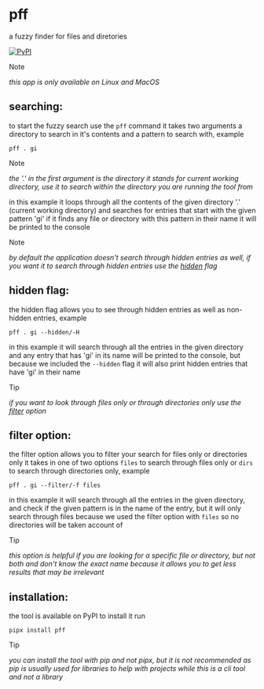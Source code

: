 # pff
a fuzzy finder for files and diretories

[![PyPI](https://img.shields.io/pypi/v/pff)](https://pypi.org/project/pff)

> [!NOTE]
> *this app is only available on Linux and MacOS*

## searching:
to start the fuzzy search use the `pff` command it takes two arguments a directory to search in it's contents
and a pattern to search with, example

    pff . gi

> [!NOTE]
> *the '.' in the first argument is the directory it stands for current working directory, use it to search within the directory you are*
> *running the tool from*

in this example it loops through all the contents of the given directory '.' (current working directory) and searches
for entries that start with the given pattern 'gi' if it finds any file or directory with this pattern in their name
it will be printed to the console

> [!NOTE]
> *by default the application doesn't search through hidden entries as well, if you want it to search through hidden entries*
> *use the [hidden](#hidden-flag) flag*

## hidden flag:
the hidden flag allows you to see through hidden entries as well as non-hidden entries, example

    pff . gi --hidden/-H

in this example it will search through all the entries in the given directory and any entry that has 'gi' in its
name will be printed to the console, but because we included the `--hidden` flag it will also print hidden
entries that have 'gi' in their name

> [!TIP]
> *if you want to look through files only or through directories only use the [filter](#filter-option) option*

## filter option:
the filter option allows you to filter your search for files only or directories only it takes in one of two
options `files` to search through files only or `dirs` to search through directories only, example

    pff . gi --filter/-f files

in this example it will search through all the entries in the given directory, and check if the given pattern
is in the name of the entry, but it will only search through files because we used the filter option with `files`
so no directories will be taken account of

> [!TIP]
> *this option is helpful if you are looking for a specific file or directory, but not both and don't know the exact name*
> *because it allows you to get less results that may be irrelevant*

## installation:
the tool is available on PyPI to install it run

    pipx install pff

> [!TIP]
> *you can install the tool with pip and not pipx, but it is not recommended as pip is usually used for libraries*
> *to help with projects while this is a cli tool and not a library*
